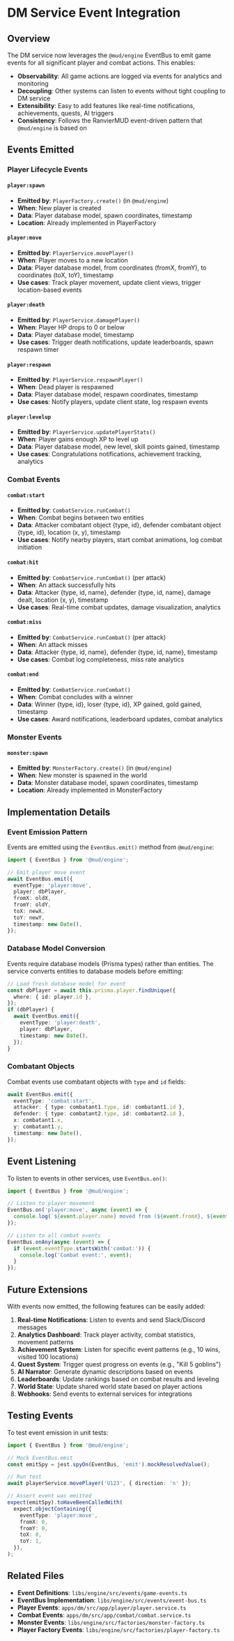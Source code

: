 # DM Service Event Integration

## Overview

The DM service now leverages the `@mud/engine` EventBus to emit game events for all significant player and combat actions. This enables:

- **Observability**: All game actions are logged via events for analytics and monitoring
- **Decoupling**: Other systems can listen to events without tight coupling to DM service
- **Extensibility**: Easy to add features like real-time notifications, achievements, quests, AI triggers
- **Consistency**: Follows the RanvierMUD event-driven pattern that `@mud/engine` is based on

## Events Emitted

### Player Lifecycle Events

#### `player:spawn`

- **Emitted by**: `PlayerFactory.create()` (in `@mud/engine`)
- **When**: New player is created
- **Data**: Player database model, spawn coordinates, timestamp
- **Location**: Already implemented in PlayerFactory

#### `player:move`

- **Emitted by**: `PlayerService.movePlayer()`
- **When**: Player moves to a new location
- **Data**: Player database model, from coordinates (fromX, fromY), to coordinates (toX, toY), timestamp
- **Use cases**: Track player movement, update client views, trigger location-based events

#### `player:death`

- **Emitted by**: `PlayerService.damagePlayer()`
- **When**: Player HP drops to 0 or below
- **Data**: Player database model, timestamp
- **Use cases**: Trigger death notifications, update leaderboards, spawn respawn timer

#### `player:respawn`

- **Emitted by**: `PlayerService.respawnPlayer()`
- **When**: Dead player is respawned
- **Data**: Player database model, respawn coordinates, timestamp
- **Use cases**: Notify players, update client state, log respawn events

#### `player:levelup`

- **Emitted by**: `PlayerService.updatePlayerStats()`
- **When**: Player gains enough XP to level up
- **Data**: Player database model, new level, skill points gained, timestamp
- **Use cases**: Congratulations notifications, achievement tracking, analytics

### Combat Events

#### `combat:start`

- **Emitted by**: `CombatService.runCombat()`
- **When**: Combat begins between two entities
- **Data**: Attacker combatant object {type, id}, defender combatant object {type, id}, location (x, y), timestamp
- **Use cases**: Notify nearby players, start combat animations, log combat initiation

#### `combat:hit`

- **Emitted by**: `CombatService.runCombat()` (per attack)
- **When**: An attack successfully hits
- **Data**: Attacker {type, id, name}, defender {type, id, name}, damage dealt, location (x, y), timestamp
- **Use cases**: Real-time combat updates, damage visualization, analytics

#### `combat:miss`

- **Emitted by**: `CombatService.runCombat()` (per attack)
- **When**: An attack misses
- **Data**: Attacker {type, id, name}, defender {type, id, name}, timestamp
- **Use cases**: Combat log completeness, miss rate analytics

#### `combat:end`

- **Emitted by**: `CombatService.runCombat()`
- **When**: Combat concludes with a winner
- **Data**: Winner {type, id}, loser {type, id}, XP gained, gold gained, timestamp
- **Use cases**: Award notifications, leaderboard updates, combat analytics

### Monster Events

#### `monster:spawn`

- **Emitted by**: `MonsterFactory.create()` (in `@mud/engine`)
- **When**: New monster is spawned in the world
- **Data**: Monster database model, spawn coordinates, timestamp
- **Location**: Already implemented in MonsterFactory

## Implementation Details

### Event Emission Pattern

Events are emitted using the `EventBus.emit()` method from `@mud/engine`:

```typescript
import { EventBus } from '@mud/engine';

// Emit player move event
await EventBus.emit({
  eventType: 'player:move',
  player: dbPlayer,
  fromX: oldX,
  fromY: oldY,
  toX: newX,
  toY: newY,
  timestamp: new Date(),
});
```

### Database Model Conversion

Events require database models (Prisma types) rather than entities. The service converts entities to database models before emitting:

```typescript
// Load fresh database model for event
const dbPlayer = await this.prisma.player.findUnique({
  where: { id: player.id },
});
if (dbPlayer) {
  await EventBus.emit({
    eventType: 'player:death',
    player: dbPlayer,
    timestamp: new Date(),
  });
}
```

### Combatant Objects

Combat events use combatant objects with `type` and `id` fields:

```typescript
await EventBus.emit({
  eventType: 'combat:start',
  attacker: { type: combatant1.type, id: combatant1.id },
  defender: { type: combatant2.type, id: combatant2.id },
  x: combatant1.x,
  y: combatant1.y,
  timestamp: new Date(),
});
```

## Event Listening

To listen to events in other services, use `EventBus.on()`:

```typescript
import { EventBus } from '@mud/engine';

// Listen to player movement
EventBus.on('player:move', async (event) => {
  console.log(`${event.player.name} moved from (${event.fromX}, ${event.fromY}) to (${event.toX}, ${event.toY})`);
});

// Listen to all combat events
EventBus.onAny(async (event) => {
  if (event.eventType.startsWith('combat:')) {
    console.log('Combat event:', event);
  }
});
```

## Future Extensions

With events now emitted, the following features can be easily added:

1. **Real-time Notifications**: Listen to events and send Slack/Discord messages
2. **Analytics Dashboard**: Track player activity, combat statistics, movement patterns
3. **Achievement System**: Listen for specific event patterns (e.g., 10 wins, visited 100 locations)
4. **Quest System**: Trigger quest progress on events (e.g., "Kill 5 goblins")
5. **AI Narrator**: Generate dynamic descriptions based on events
6. **Leaderboards**: Update rankings based on combat results and leveling
7. **World State**: Update shared world state based on player actions
8. **Webhooks**: Send events to external services for integrations

## Testing Events

To test event emission in unit tests:

```typescript
import { EventBus } from '@mud/engine';

// Mock EventBus.emit
const emitSpy = jest.spyOn(EventBus, 'emit').mockResolvedValue();

// Run test
await playerService.movePlayer('U123', { direction: 'n' });

// Assert event was emitted
expect(emitSpy).toHaveBeenCalledWith(
  expect.objectContaining({
    eventType: 'player:move',
    fromX: 0,
    fromY: 0,
    toX: 0,
    toY: 1,
  }),
);
```

## Related Files

- **Event Definitions**: `libs/engine/src/events/game-events.ts`
- **EventBus Implementation**: `libs/engine/src/events/event-bus.ts`
- **Player Events**: `apps/dm/src/app/player/player.service.ts`
- **Combat Events**: `apps/dm/src/app/combat/combat.service.ts`
- **Monster Events**: `libs/engine/src/factories/monster-factory.ts`
- **Player Factory Events**: `libs/engine/src/factories/player-factory.ts`
